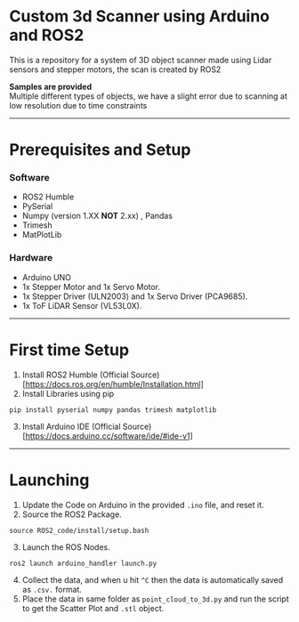 # Custom 3d Scanner using Arduino and ROS2

This is a repository for a system of 3D object scanner made using Lidar sensors and stepper motors, the scan is created by ROS2

**Samples are provided**<br>
Multiple different types of objects, we have a slight error due to scanning at low resolution due to time constraints

-------------------------

# Prerequisites and Setup
### Software
- ROS2 Humble
- PySerial
- Numpy (version 1.XX **NOT** 2.xx) , Pandas
- Trimesh
- MatPlotLib
   
### Hardware
- Arduino UNO
- 1x Stepper Motor and 1x Servo Motor.
- 1x Stepper Driver (ULN2003) and 1x Servo Driver (PCA9685).
- 1x ToF LiDAR Sensor (VL53L0X).

--------------------------
# First time Setup
1. Install ROS2 Humble (Official Source)[https://docs.ros.org/en/humble/Installation.html]
2. Install Libraries using pip
```
pip install pyserial numpy pandas trimesh matplotlib
```
3. Install Arduino IDE (Official Source)[https://docs.arduino.cc/software/ide/#ide-v1]

--------------------------
# Launching

1. Update the Code on Arduino in the provided `.ino` file, and reset it.
2. Source the ROS2 Package.
```
source ROS2_code/install/setup.bash
```
3. Launch the ROS Nodes.
```
ros2 launch arduino_handler launch.py
```
4. Collect the data, and when u hit `^C` then the data is automatically saved as `.csv.` format.
5. Place the data in same folder as `point_cloud_to_3d.py` and run the script to get the Scatter Plot and `.stl` object.


